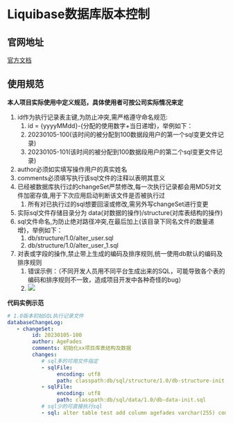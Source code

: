 # Liquibase数据库版本控制

## 官网地址

[官方文档](https://www.liquibase.org/)

## 使用规范

**本人项目实际使用中定义规范，具体使用者可按公司实际情况来定**

1. id作为执行记录表主键,为防止冲突,需严格遵守命名规范:
   1. id = {yyyyMMdd}-{分配的使用数字+当日递增}，举例如下：
   2. 20230105-100(该时间的被分配到100数据段用户的第一个sql变更文件记录)
   3. 20230105-101(该时间的被分配到100数据段用户的第二个sql变更文件记录)
2. author必须如实填写操作用户的真实姓名
3. comments必须填写执行该sql文件的注释以表明其意义
4. 已经被数据库执行过的changeSet严禁修改,每一次执行记录都会用MD5对文件加密存值,用于下次应用启动判断该文件是否被执行过
   1. 所有对已执行过的sql想要回滚或修改,需另外写changeSet进行变更
5. 实际sql文件存储目录分为 data(对数据的操作)/structure(对库表结构的操作)
6. sql文件命名,为防止绝对路径冲突,在最后加上{该目录下同名文件的数量递增}，举例如下：
   1. db/structure/1.0/alter_user.sql
   2. db/structure/1.0/alter_user_1.sql
7. 对表或字段的操作,禁止带上生成的编码及排序规则,统一使用db默认的编码及排序规则
   1. 错误示例：（不同开发人员用不同平台生成出来的SQL，可能导致各个表的编码和排序规则不一致，造成项目开发中各种奇怪的bug）
   2. ![](https://agefades-note.oss-cn-beijing.aliyuncs.com/1672890901135.png)

**代码实例示范**

```yaml
# 1.0版本初始SQL执行记录文件
databaseChangeLog:
   - changeSet:
        id: 20230105-100
        author: AgeFades
        comments: 初始化xx项目库表结构及数据
        changes:
           # sql多的可用文件指定
           - sqlFile:
                encoding: utf8
                path: classpath:db/sql/structure/1.0/db-structure-init.sql
           - sqlFile:
                encoding: utf8
                path: classpath:db/sql/data/1.0/db-data-init.sql
           # sql少的可直接执行sql
           - sql: alter table test add column agefades varchar(255) comment "测试changeSet直接执行sql";
```

